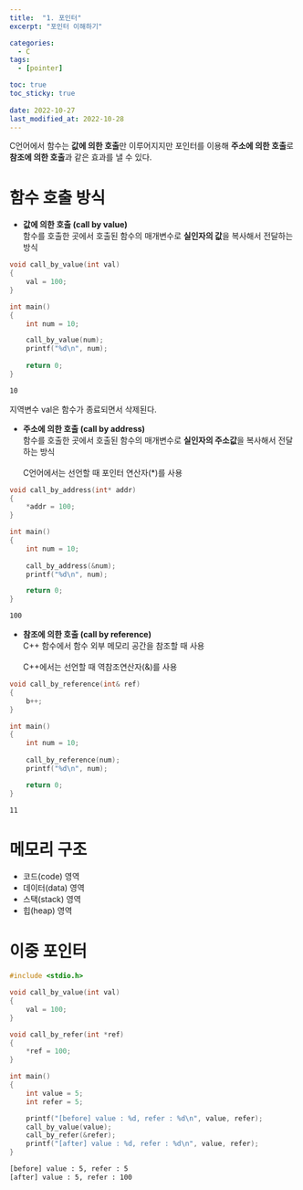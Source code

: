 ```yaml
---
title:  "1. 포인터"
excerpt: "포인터 이해하기"

categories:
  - C
tags:
  - [pointer]

toc: true
toc_sticky: true
 
date: 2022-10-27
last_modified_at: 2022-10-28
---
```



C언어에서 함수는 **값에 의한 호출**만 이루어지지만 포인터를 이용해 **주소에 의한 호출**로 **참조에 의한 호출**과 같은 효과를 낼 수 있다.  

# 함수 호출 방식  

- **값에 의한 호출 (call by value)**  
함수를 호출한 곳에서 호출된 함수의 매개변수로 **실인자의 값**을 복사해서 전달하는 방식  

```c  
void call_by_value(int val)
{
    val = 100;
}

int main()
{
    int num = 10;

    call_by_value(num);
    printf("%d\n", num);
    
    return 0;
}
```  
```html  
10
```  
지역변수 val은 함수가 종료되면서 삭제된다.<br>  

- **주소에 의한 호출 (call by address)**  
함수를 호출한 곳에서 호출된 함수의 매개변수로 **실인자의 주소값**을 복사해서 전달하는 방식  
<br>C언어에서는 선언할 때 포인터 연산자(*)를 사용  

```c  
void call_by_address(int* addr)
{
    *addr = 100;
}

int main()
{
    int num = 10;
    
    call_by_address(&num);
    printf("%d\n", num);

    return 0;
}
```  
```html  
100
```  

- **참조에 의한 호출 (call by reference)**  
C++ 함수에서 함수 외부 메모리 공간을 참조할 때 사용  
<br>C++에서는 선언할 때 역참조연산자(&)를 사용  

```c++  
void call_by_reference(int& ref)
{
    b++;
}

int main()
{
    int num = 10;
    
    call_by_reference(num);
    printf("%d\n", num);

    return 0;
}
```  
```html  
11
```  


# 메모리 구조  

- 코드(code) 영역
- 데이터(data) 영역
- 스택(stack) 영역
- 힙(heap) 영역


# 이중 포인터  

```c  
#include <stdio.h>

void call_by_value(int val)
{
    val = 100;
}

void call_by_refer(int *ref)
{
    *ref = 100;
}

int main()
{
    int value = 5;
    int refer = 5;

    printf("[before] value : %d, refer : %d\n", value, refer);
    call_by_value(value);
    call_by_refer(&refer);
    printf("[after] value : %d, refer : %d\n", value, refer);
}
```  
```html  
[before] value : 5, refer : 5
[after] value : 5, refer : 100
```  
